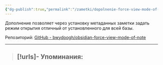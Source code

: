 ```yaml
---
{"dg-publish":true,"permalink":"/zametki/dopolnenie-force-view-mode-of-note/","created":"2024-07-10 01:20"}
---
```


Дополнение позволяет через установку метаданных заметки задать режим открытия отличный от установленного для всей базы.

Репозиторий: [GitHub - bwydoogh/obsidian-force-view-mode-of-note](https://github.com/bwydoogh/obsidian-force-view-mode-of-note)

---
> [!urls]- Упоминания:
> - 